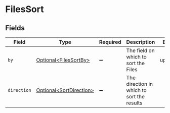 # FilesSort


## Fields

| Field                                                                | Type                                                                 | Required                                                             | Description                                                          | Example                                                              |
| -------------------------------------------------------------------- | -------------------------------------------------------------------- | -------------------------------------------------------------------- | -------------------------------------------------------------------- | -------------------------------------------------------------------- |
| `by`                                                                 | [Optional\<FilesSortBy>](../../models/components/FilesSortBy.md)     | :heavy_minus_sign:                                                   | The field on which to sort the Files                                 | updated_at                                                           |
| `direction`                                                          | [Optional\<SortDirection>](../../models/components/SortDirection.md) | :heavy_minus_sign:                                                   | The direction in which to sort the results                           |                                                                      |